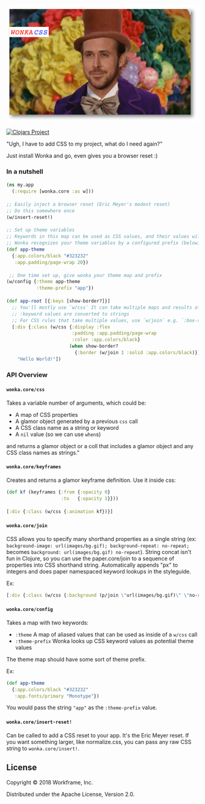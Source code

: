 ![](https://raw.githubusercontent.com/workframers/wonka/master/resources/wonka.jpg)

[![Clojars Project](https://img.shields.io/clojars/v/com.workframe/wonka.svg)](https://clojars.org/com.workframe/wonka)

"Ugh, I have to add CSS to my project, what do I need again?"

Just install Wonka and go, even gives you a browser reset :)

### In a nutshell
```clojure
(ns my.app
  (:require [wonka.core :as w]))

;; Easily inject a browser reset (Eric Meyer's modest reset)
;; Do this somewhere once
(w/insert-reset!)

;; Set up theme variables
;; Keywords in this map can be used as CSS values, and their values will be swapped in
;; Wonka recognizes your theme variables by a configured prefix (below), in this case it would be "app"
(def app-theme
  {:app.colors/black "#323232"
   :app.padding/page-wrap 20})
 
 ;; One time set up, give wonka your theme map and prefix
(w/config {:theme app-theme
           :theme-prefix "app"})
           
(def app-root [{:keys [show-border?]}]
  ;; You'll mostly use `w/css` It can take multiple maps and results of other `w/css` calls
  ;; :keyword values are converted to strings
  ;; For CSS rules that take multiple values, use `w/join` e.g. `:box-shadow (w/join 4 4 20 :app.colors/black)`
  [:div {:class (w/css {:display :flex
                        :padding :app.padding/page-wrap
                        :color :app.colors/black}
                       (when show-border?
                         {:border (w/join 1 :solid :app.colors/black)}))}
    "Hello World!"])
```

### API Overview

#### `wonka.core/css`

Takes a variable number of arguments, which could be:

- A map of CSS properties
- A glamor object generated by a previous `css` call
- A CSS class name as a string or keyword
- A `nil` value (so we can use `when`s)

and returns a glamor object or a coll that includes a glamor object and any
CSS class names as strings."

#### `wonka.core/keyframes`

Creates and returns a glamor keyframe definition. Use it inside css:

```clojure
(def kf (keyframes {:from {:opacity 0}
                    :to   {:opacity 1}}))

[:div {:class (w/css {:animation kf})}]
```

#### `wonka.core/join`

CSS allows you to specify many shorthand properties as a single string
(ex: `background-image: url(images/bg.gif); background-repeat: no-repeat;`
becomes `background: url(images/bg.gif) no-repeat`). String concat isn't fun
in Clojure, so you can use the paper.core/join to a sequence of properties
into CSS shorthand string. Automatically appends \"px\" to integers and does
paper namespaced keyword lookups in the styleguide.

Ex:

```clojure
[:div {:class (w/css {:background (p/join \"url(images/bg.gif)\" \"no-repeat\")})}]
```

#### `wonka.core/config`

Takes a map with two keywords:

- `:theme` A map of aliased values that can be used as inside of a `w/css` call
- `:theme-prefix` Wonka looks up CSS keyword values as potential theme values

The theme map should have some sort of theme prefix.

Ex:

```clojure
(def app-theme
  {:app.colors/black "#323232"
   :app.fonts/primary "Monotype"})
```

You would pass the string `"app"` as the `:theme-prefix` value.

#### `wonka.core/insert-reset!`

Can be called to add a CSS reset to your app. It's the Eric Meyer reset. If you want something larger, like normalize.css, you can pass any raw CSS string to `wonka.core/insert!`.

## License

Copyright © 2018 Workframe, Inc.

Distributed under the Apache License, Version 2.0.
